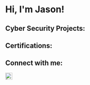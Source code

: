 <h1>Hi, I'm Jason! </h1>

<h2>Cyber Security Projects:</h2>

 
<h2>Certifications:</h2>







<h2>Connect with me:</h2>


[<img align="left" alt=" | LinkedIn" width="22px" src="https://cdn.jsdelivr.net/npm/simple-icons@v3/icons/linkedin.svg" />][linkedin]



[linkedin]: https://linkedin.com


